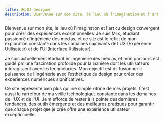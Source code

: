```yaml
---
title: UX,UI Designer
description: Bienvenue sur mon site, le lieu où l'imagination et l'art du design convergent pour créer des expériences exceptionnelles. 
---
```


Bienvenue sur mon site, le lieu où l'imagination et l'art du design convergent pour créer des expériences exceptionnelles! Je suis Max, étudiant passionné d'ingénierie des médias, et ce site est le reflet de mon exploration constante dans les domaines captivants de l'UX (Expérience Utilisateur) et de l'UI (Interface Utilisateur).

Je suis actuellement étudiant en ingénierie des médias, et mon parcours est guidé par une fascination profonde pour la manière dont les utilisateurs interagissent avec les technologies. Mon objectif est de fusionner la puissance de l'ingénierie avec l'esthétique du design pour créer des expériences numériques significatives.

Ce site représente bien plus qu'une simple vitrine de mes projets. C'est aussi le carrefour de ma veille technologique constante dans les domaines de l'UX et de l'UI. Je m'efforce de rester à la pointe des dernières tendances, des outils émergents et des meilleures pratiques pour garantir que chaque projet que je crée offre une expérience utilisateur exceptionnelle.
